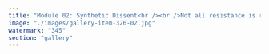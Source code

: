 ```yaml
---
title: "Module 02: Synthetic Dissent<br /><br />Not all resistance is real. Some of it is system-sanctioned—loud, fast, predictable.<br /><br />Synthetic Dissent is the illusion of rebellion inside pre-approved frames. It’s the safety valve of empire. A loop where opposition is modeled, monitored, and absorbed back into the feed.<br /><br />You rage. It trends. Nothing changes.<br /><br />Cognitive tension is channeled into noise: → Debates with no stakes → Virality without velocity → Catharsis without consequence<br /><br />X under Elon Musk perfects this loop. What looks like chaos often serves as camouflage—letting the protocol map response rates, calibrate amplification, and train the model. The platform learns how you fight so it can neutralize it next time.<br /><br />True dissent isn’t just saying no. It’s becoming unpredictable, asynchronous, fractal. It’s refusing to play on borrowed stages.<br /><br />Decentralized resonance doesn’t ask permission. It murmurs. Then cascades."
image: "./images/gallery-item-326-02.jpg"
watermark: "345"
section: "gallery"
---
```

